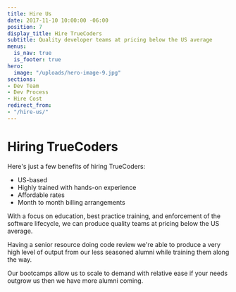 ```yaml
---
title: Hire Us
date: 2017-11-10 10:00:00 -06:00
position: 7
display_title: Hire TrueCoders
subtitle: Quality developer teams at pricing below the US average
menus:
  is_nav: true
  is_footer: true
hero:
  image: "/uploads/hero-image-9.jpg"
sections:
- Dev Team
- Dev Process
- Hire Cost
redirect_from:
- "/hire-us/"
---
```


# Hiring TrueCoders

Here's just a few benefits of hiring TrueCoders:

* US-based
* Highly trained with hands-on experience
* Affordable rates
* Month to month billing arrangements

With a focus on education, best practice training, and enforcement of the software lifecycle,  we can produce quality teams at pricing below the US average.

Having a senior resource doing code review we're able to produce a very high level of output from our less seasoned alumni while training them along the way.

Our bootcamps allow us to scale to demand with relative ease if your needs outgrow us then we have more alumni coming.
